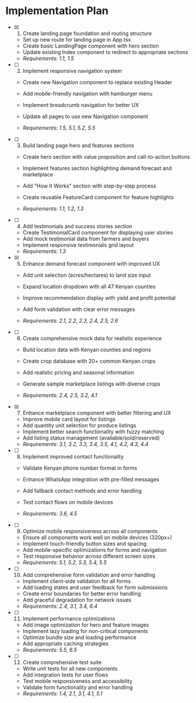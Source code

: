 # Implementation Plan

- [x] 1. Create landing page foundation and routing structure



  - Set up new route for landing page in App.tsx
  - Create basic LandingPage component with hero section
  - Update existing Index component to redirect to appropriate sections
  - _Requirements: 1.1, 1.5_



- [ ] 2. Implement responsive navigation system

  - Create new Navigation component to replace existing Header
  - Add mobile-friendly navigation with hamburger menu
  - Implement breadcrumb navigation for better UX


  - Update all pages to use new Navigation component
  - _Requirements: 1.5, 5.1, 5.2, 5.5_

- [ ] 3. Build landing page hero and features sections

  - Create hero section with value proposition and call-to-action buttons


  - Implement features section highlighting demand forecast and marketplace
  - Add "How It Works" section with step-by-step process
  - Create reusable FeatureCard component for feature highlights
  - _Requirements: 1.1, 1.2, 1.3_



- [ ] 4. Add testimonials and success stories section

  - Create TestimonialCard component for displaying user stories
  - Add mock testimonial data from farmers and buyers
  - Implement responsive testimonials grid layout
  - _Requirements: 1.3_

- [x] 5. Enhance demand forecast component with improved UX



  - Add unit selection (acres/hectares) to land size input
  - Expand location dropdown with all 47 Kenyan counties
  - Improve recommendation display with yield and profit potential


  - Add form validation with clear error messages
  - _Requirements: 2.1, 2.2, 2.3, 2.4, 2.5, 2.6_

- [ ] 6. Create comprehensive mock data for realistic experience

  - Build location data with Kenyan counties and regions


  - Create crop database with 20+ common Kenyan crops
  - Add realistic pricing and seasonal information
  - Generate sample marketplace listings with diverse crops
  - _Requirements: 2.4, 2.5, 3.2, 4.1_

- [x] 7. Enhance marketplace component with better filtering and UX



  - Improve mobile card layout for listings
  - Add quantity unit selection for produce listings
  - Implement better search functionality with fuzzy matching
  - Add listing status management (available/sold/reserved)
  - _Requirements: 3.1, 3.2, 3.3, 3.4, 3.5, 4.1, 4.2, 4.3, 4.4_



- [ ] 8. Implement improved contact functionality

  - Validate Kenyan phone number format in forms
  - Enhance WhatsApp integration with pre-filled messages
  - Add fallback contact methods and error handling


  - Test contact flows on mobile devices
  - _Requirements: 3.6, 4.5_

- [ ] 9. Optimize mobile responsiveness across all components

  - Ensure all components work well on mobile devices (320px+)
  - Implement touch-friendly button sizes and spacing
  - Add mobile-specific optimizations for forms and navigation
  - Test responsive behavior across different screen sizes
  - _Requirements: 5.1, 5.2, 5.3, 5.4, 5.5_

- [ ] 10. Add comprehensive form validation and error handling

  - Implement client-side validation for all forms
  - Add loading states and user feedback for form submissions
  - Create error boundaries for better error handling
  - Add graceful degradation for network issues
  - _Requirements: 2.4, 3.1, 3.4, 6.4_

- [ ] 11. Implement performance optimizations

  - Add image optimization for hero and feature images
  - Implement lazy loading for non-critical components
  - Optimize bundle size and loading performance
  - Add appropriate caching strategies
  - _Requirements: 5.5, 6.5_

- [ ] 12. Create comprehensive test suite
  - Write unit tests for all new components
  - Add integration tests for user flows
  - Test mobile responsiveness and accessibility
  - Validate form functionality and error handling
  - _Requirements: 1.4, 2.1, 3.1, 4.1, 5.1_
